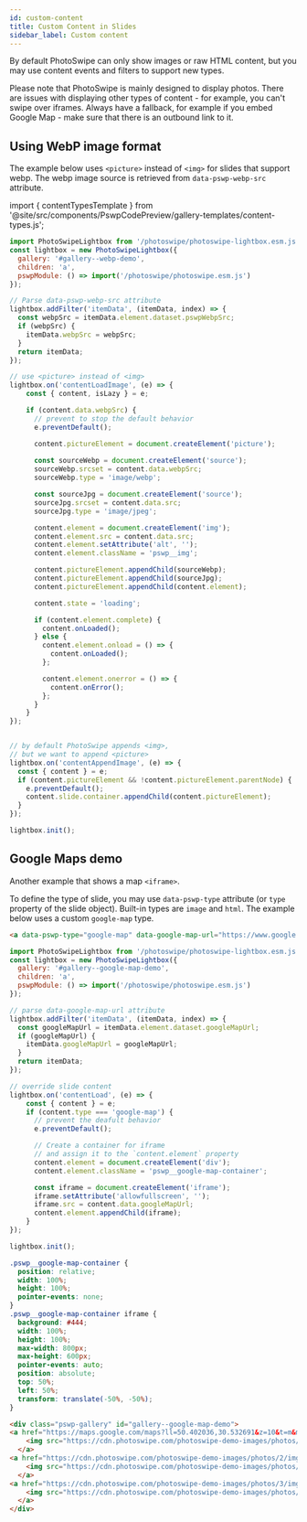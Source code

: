 ```yaml
---
id: custom-content
title: Custom Content in Slides
sidebar_label: Custom content
---
```


By default PhotoSwipe can only show images or raw HTML content, but you may use content events and filters to support new types.

Please note that PhotoSwipe is mainly designed to display photos. There are issues with displaying other types of content - for example, you can't swipe over iframes. Always have a fallback, for example if you embed Google Map - make sure that there is an outbound link to it.

## Using WebP image format

The example below uses `<picture>` instead of `<img>` for slides that support webp. The webp image source is retrieved from `data-pswp-webp-src` attribute.

import { contentTypesTemplate } from '@site/src/components/PswpCodePreview/gallery-templates/content-types.js';

<PswpCodePreview galleryID="webp-demo" templateFn={contentTypesTemplate} displayHTML>

```js pswpcode
import PhotoSwipeLightbox from '/photoswipe/photoswipe-lightbox.esm.js';
const lightbox = new PhotoSwipeLightbox({
  gallery: '#gallery--webp-demo',
  children: 'a',
  pswpModule: () => import('/photoswipe/photoswipe.esm.js')
});

// Parse data-pswp-webp-src attribute
lightbox.addFilter('itemData', (itemData, index) => {
  const webpSrc = itemData.element.dataset.pswpWebpSrc;
  if (webpSrc) {
    itemData.webpSrc = webpSrc;
  }
  return itemData;
});

// use <picture> instead of <img>
lightbox.on('contentLoadImage', (e) => {
    const { content, isLazy } = e;

    if (content.data.webpSrc) {
      // prevent to stop the default behavior
      e.preventDefault();

      content.pictureElement = document.createElement('picture');
      
      const sourceWebp = document.createElement('source');
      sourceWebp.srcset = content.data.webpSrc;
      sourceWebp.type = 'image/webp';

      const sourceJpg = document.createElement('source');
      sourceJpg.srcset = content.data.src;
      sourceJpg.type = 'image/jpeg';

      content.element = document.createElement('img');
      content.element.src = content.data.src;
      content.element.setAttribute('alt', '');
      content.element.className = 'pswp__img';

      content.pictureElement.appendChild(sourceWebp);
      content.pictureElement.appendChild(sourceJpg);
      content.pictureElement.appendChild(content.element);

      content.state = 'loading';

      if (content.element.complete) {
        content.onLoaded();
      } else {
        content.element.onload = () => {
          content.onLoaded();
        };

        content.element.onerror = () => {
          content.onError();
        };
      }
    }
});


// by default PhotoSwipe appends <img>,
// but we want to append <picture>
lightbox.on('contentAppendImage', (e) => {
  const { content } = e;
  if (content.pictureElement && !content.pictureElement.parentNode) {
    e.preventDefault();
    content.slide.container.appendChild(content.pictureElement);
  }
});

lightbox.init();
```

</PswpCodePreview>

## Google Maps demo

Another example that shows a map `<iframe>`. 

To define the type of slide, you may use `data-pswp-type` attribute (or `type` property of the slide object). Built-in types are `image` and `html`. The example below uses a custom `google-map` type.

```html
<a data-pswp-type="google-map" data-google-map-url="https://www.google.com/maps/embed?pb=!1m18!1m12!1m3!1d325518.68780316407!2d30.252511957059642!3d50.4016990487754!2m3!1f0!2f0!3f0!3m2!1i1024!2i768!4f13.1!3m3!1m2!1s0x40d4cf4ee15a4505%3A0x764931d2170146fe!2z0JrQuNC10LIsIDAyMDAw!5e0!3m2!1sru!2sua!4v1647422169265!5m2!1sru!2sua" href="https://maps.google.com/maps?ll=50.402036,30.532691&z=10&t=m&mapclient=embed&q=%D0%9A%D0%B8%D0%B5%D0%B2%2002000" target="_blank"><img src="https://cdn.photoswipe.com/photoswipe-demo-images/photos/map-thumb.png" alt=""></a>
```

<PswpCodePreview>

```js pswpcode
import PhotoSwipeLightbox from '/photoswipe/photoswipe-lightbox.esm.js';
const lightbox = new PhotoSwipeLightbox({
  gallery: '#gallery--google-map-demo',
  children: 'a',
  pswpModule: () => import('/photoswipe/photoswipe.esm.js')
});

// parse data-google-map-url attribute
lightbox.addFilter('itemData', (itemData, index) => {
  const googleMapUrl = itemData.element.dataset.googleMapUrl;
  if (googleMapUrl) {
    itemData.googleMapUrl = googleMapUrl;
  }
  return itemData;
});

// override slide content
lightbox.on('contentLoad', (e) => {
    const { content } = e;
    if (content.type === 'google-map') {
      // prevent the deafult behavior
      e.preventDefault();

      // Create a container for iframe
      // and assign it to the `content.element` property
      content.element = document.createElement('div');
      content.element.className = 'pswp__google-map-container';

      const iframe = document.createElement('iframe');
      iframe.setAttribute('allowfullscreen', '');
      iframe.src = content.data.googleMapUrl;
      content.element.appendChild(iframe);
    }
});

lightbox.init();
```

```css pswpcode 
.pswp__google-map-container {
  position: relative;
  width: 100%;
  height: 100%;
  pointer-events: none;
}
.pswp__google-map-container iframe {
  background: #444;
  width: 100%;
  height: 100%;
  max-width: 800px;
  max-height: 600px;
  pointer-events: auto;
  position: absolute;
  top: 50%;
  left: 50%;
  transform: translate(-50%, -50%);
}
```

```html pswpcode
<div class="pswp-gallery" id="gallery--google-map-demo">
<a href="https://maps.google.com/maps?ll=50.402036,30.532691&z=10&t=m&mapclient=embed&q=%D0%9A%D0%B8%D0%B5%D0%B2%2002000" data-google-map-url="https://www.google.com/maps/embed?pb=!1m18!1m12!1m3!1d325518.68780316407!2d30.252511957059642!3d50.4016990487754!2m3!1f0!2f0!3f0!3m2!1i1024!2i768!4f13.1!3m3!1m2!1s0x40d4cf4ee15a4505%3A0x764931d2170146fe!2z0JrQuNC10LIsIDAyMDAw!5e0!3m2!1sru!2sua!4v1647422169265!5m2!1sru!2sua" data-pswp-type="google-map" target="_blank">
    <img src="https://cdn.photoswipe.com/photoswipe-demo-images/photos/map-thumb.png" alt="">
  </a>
<a href="https://cdn.photoswipe.com/photoswipe-demo-images/photos/2/img-2500.jpg" data-pswp-width="1669" data-pswp-height="2500" target="_blank">
    <img src="https://cdn.photoswipe.com/photoswipe-demo-images/photos/2/img-200.jpg" alt="">
  </a>
<a href="https://cdn.photoswipe.com/photoswipe-demo-images/photos/3/img-2500.jpg" data-pswp-width="2500" data-pswp-height="1666" target="_blank">
    <img src="https://cdn.photoswipe.com/photoswipe-demo-images/photos/3/img-200.jpg" alt="">
  </a>
</div>
```

</PswpCodePreview>
